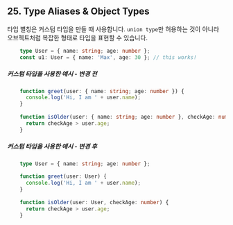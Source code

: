 
## 25. Type Aliases & Object Types

타입 별칭은 커스텀 타입을 만들 때 사용합니다. 
`union type`만 허용하는 것이 아니라 오브젝트처럼 복잡한 형태로 타입을 표현할 수 있습니다.

```typescript
    type User = { name: string; age: number };
    const u1: User = { name: 'Max', age: 30 }; // this works!
```

##### 커스텀 타입을 사용한 예시 - 변경 전

```typescript
    function greet(user: { name: string; age: number }) {
      console.log('Hi, I am ' + user.name);
    }
     
    function isOlder(user: { name: string; age: number }, checkAge: number) {
      return checkAge > user.age;
    }
```

##### 커스텀 타입을 사용한 예시 - 변경 후

```typescript
    type User = { name: string; age: number };
     
    function greet(user: User) {
      console.log('Hi, I am ' + user.name);
    }
     
    function isOlder(user: User, checkAge: number) {
      return checkAge > user.age;
    }
```